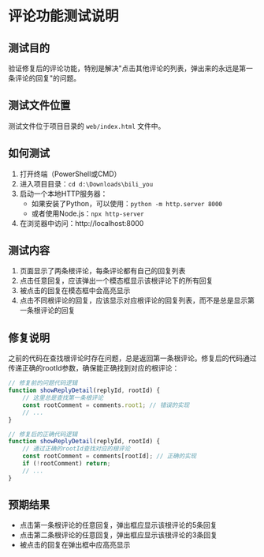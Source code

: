 # 评论功能测试说明

## 测试目的
验证修复后的评论功能，特别是解决"点击其他评论的列表，弹出来的永远是第一条评论的回复"的问题。

## 测试文件位置
测试文件位于项目目录的 `web/index.html` 文件中。

## 如何测试

1. 打开终端（PowerShell或CMD）
2. 进入项目目录：`cd d:\Downloads\bili_you`
3. 启动一个本地HTTP服务器：
   - 如果安装了Python，可以使用：`python -m http.server 8000`
   - 或者使用Node.js：`npx http-server`
4. 在浏览器中访问：http://localhost:8000

## 测试内容

1. 页面显示了两条根评论，每条评论都有自己的回复列表
2. 点击任意回复，应该弹出一个模态框显示该根评论下的所有回复
3. 被点击的回复在模态框中会高亮显示
4. 点击不同根评论的回复，应该显示对应根评论的回复列表，而不是总是显示第一条根评论的回复

## 修复说明

之前的代码在查找根评论时存在问题，总是返回第一条根评论。修复后的代码通过传递正确的rootId参数，确保能正确找到对应的根评论：

```javascript
// 修复前的问题代码逻辑
function showReplyDetail(replyId, rootId) {
    // 这里总是查找第一条根评论
    const rootComment = comments.root1; // 错误的实现
    // ...
}

// 修复后的正确代码逻辑
function showReplyDetail(replyId, rootId) {
    // 通过正确的rootId查找对应的根评论
    const rootComment = comments[rootId]; // 正确的实现
    if (!rootComment) return;
    // ...
}
```

## 预期结果

- 点击第一条根评论的任意回复，弹出框应显示该根评论的5条回复
- 点击第二条根评论的任意回复，弹出框应显示该根评论的3条回复
- 被点击的回复在弹出框中应高亮显示